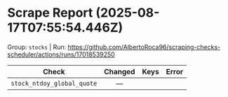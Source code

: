 # Scrape Report (2025-08-17T07:55:54.446Z)

Group: `stocks`  |  Run: https://github.com/AlbertoRoca96/scraping-checks-scheduler/actions/runs/17018539250

| Check | Changed | Keys | Error |
|---|:---:|:--|:--|
| `stock_ntdoy_global_quote` | — |  |  |
